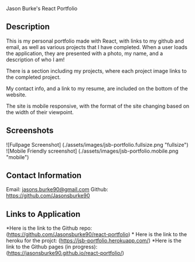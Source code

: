 Jason Burke's React Portfolio

## Description

This is my personal portfolio made with React, with links to my github and email, as well as various projects that I have completed. When a user loads the application, they are presented with a photo, my name, and a description of who I am!

There is a section including my projects, where each project image links to the completed project.

My contact info, and a link to my resume, are included on the bottom of the website.

The site is mobile responsive, with the format of the site changing based on the width of their viewpoint.

## Screenshots

![Fullpage Screenshot] (./assets/images/jsb-portfolio.fullsize.png "fullsize")
![Mobile Friendly screenshot] (./assets/images/jsb-portfolio.mobile.png "mobile")

## Contact Information

Email: jasons.burke90@gmail.com
Github: https://github.com/Jasonsburke90

## Links to Application

\*Here is the link to the Github repo: (https://github.com/Jasonsburke90/react-portfolio) \* Here is the link to the heroku for the projct: (https://jsb-portfolio.herokuapp.com/)
\*Here is the link to the Github pages (in progress): (https://jasonsburke90.github.io/react-portfolio/)
